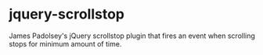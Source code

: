 jquery-scrollstop
=================

James Padolsey's jQuery scrollstop plugin that fires an event when scrolling stops for minimum amount of time.